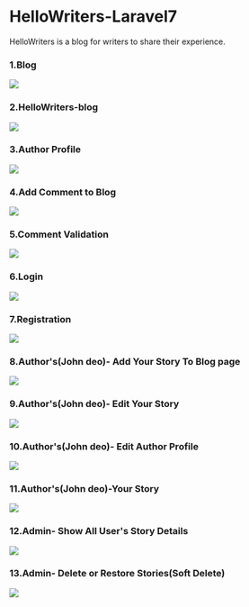 # HelloWriters-Laravel7
HelloWriters is a blog for writers to share their experience.

### 1.Blog
![](screenshots/helloWriters-blog.png)

### 2.HelloWriters-blog
![](screenshots/blog.png)

### 3.Author Profile
![](screenshots/author-profile.png)

### 4.Add Comment to Blog
![](screenshots/comment.png.png)

### 5.Comment Validation
![](screenshots/comment_validation.png)

### 6.Login
![](screenshots/login.png)

### 7.Registration
![](screenshots/Registration.png)

### 8.Author's(John deo)- Add Your Story To Blog page
![](screenshots/addStory.png)

### 9.Author's(John deo)- Edit Your Story
![](screenshots/editStroy.png)

### 10.Author's(John deo)- Edit Author Profile
![](screenshots/editProfile.png)

### 11.Author's(John deo)-Your Story
![](screenshots/myStory.png)

### 12.Admin- Show All User's Story Details
![](screenshots/admin-showAllUser.png)

### 13.Admin- Delete or Restore Stories(Soft Delete)
![](screenshots/admin-deleted_stories.png)
